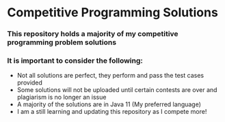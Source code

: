 # Competitive Programming Solutions

### This repository holds a majority of my competitive programming problem solutions

### It is important to consider the following:

- Not all solutions are perfect, they perform and pass the test cases provided
- Some solutions will not be uploaded until certain contests are over and plagiarism is no longer an issue
- A majority of the solutions are in Java 11 (My preferred language)
- I am a still learning and updating this repository as I compete more!
